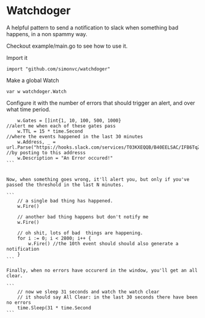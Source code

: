 # Watchdoger

A helpful pattern to send a notification to slack when something bad happens, in a non spammy way.

Checkout example/main.go to see how to use it.

Import it

```
import "github.com/simonvc/watchdoger"
```


Make a global Watch

```
var w watchdoger.Watch
```

Configure it with the number of errors that should trigger an alert, and over what time period.

````
    w.Gates = []int{1, 10, 100, 500, 1000}                                                                    //alert me when each of these gates pass
    w.TTL = 15 * time.Second                                                                                   //where the events happened in the last 30 minutes
    w.Address, _ = url.Parse("https://hooks.slack.com/services/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") //by posting to this addresss
    w.Description = "An Error occured!"
```


Now, when something goes wrong, it'll alert you, but only if you've passed the threshold in the last N minutes.

```
    // a single bad thing has happened.
    w.Fire()

    // another bad thing happens but don't notify me
    w.Fire()

    // oh shit, lots of bad  things are happening.
    for i := 0; i < 2800; i++ {
        w.Fire() //the 10th event should should also generate a notification
    }
```

Finally, when no errors have occurerd in the window, you'll get an all clear.

```
    // now we sleep 31 seconds and watch the watch clear
    // it should say All Clear: in the last 30 seconds there have been no errors
    time.Sleep(31 * time.Second
```
